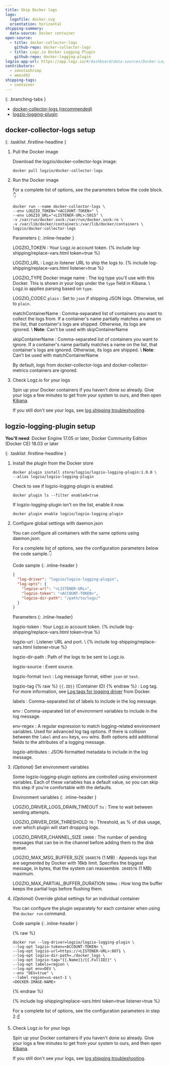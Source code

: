 ```yaml
---
title: Ship Docker logs
logo:
  logofile: docker.svg
  orientation: horizontal
shipping-summary:
  data-source: Docker container
open-source:
  - title: docker-collector-logs
    github-repo: docker-collector-logs
  - title: Logz.io Docker Logging Plugin
    github-repo: docker-logging-plugin
logzio-app-url: https://app.logz.io/#/dashboard/data-sources/Docker-Logging
contributors:
  - imnotashrimp
  - amosd92
shipping-tags:
  - container
---
```


<div class="branching-container">

{: .branching-tabs }
  * [docker-collector-logs <span class="sm ital">(recommended)</span>](#docker-collector-logs-config)
  * [logzio-logging-plugin](#logzio-logging-plugin-docker-logging-driver-config)

<div id="docker-collector-logs-config">

## docker-collector-logs setup

{: .tasklist .firstline-headline }
1. Pull the Docker image

    Download the logzio/docker-collector-logs image:

    ```shell
    docker pull logzio/docker-collector-logs
    ```

2. Run the Docker image

    For a complete list of options, see the parameters below the code block.👇

    ```shell
    docker run --name docker-collector-logs \
    --env LOGZIO_TOKEN="<ACCOUNT-TOKEN>" \
    --env LOGZIO_URL="<LISTENER-URL>:5015" \
    -v /var/run/docker.sock:/var/run/docker.sock:ro \
    -v /var/lib/docker/containers:/var/lib/docker/containers \
    logzio/docker-collector-logs
    ```

    Parameters
    {: .inline-header }

    LOGZIO_TOKEN <span class="required-param"></span>
    : Your Logz.io account token.
      {% include log-shipping/replace-vars.html token=true %}
      <!-- logzio-inject:account-token -->

    LOGZIO_URL <span class="required-param"></span>
    : Logz.io listener URL to ship the logs to.
      {% include log-shipping/replace-vars.html listener=true %}

    LOGZIO_TYPE <span class="default-param">Docker image name</span>
    : The log type you'll use with this Docker.
      This is shown in your logs under the `type` field in Kibana. \\
      Logz.io applies parsing based on `type`.

    LOGZIO_CODEC <span class="default-param">`plain`</span>
    : Set to `json` if shipping JSON logs.
      Otherwise, set to `plain`.

    matchContainerName
    : Comma-separated list of containers you want to collect the logs from.
      If a container's name partially matches a name on the list, that container's logs are shipped.
      Otherwise, its logs are ignored. \\
      **Note**: Can't be used with skipContainerName

    skipContainerName
    : Comma-separated list of containers you want to ignore.
      If a container's name partially matches a name on the list, that container's logs are ignored.
      Otherwise, its logs are shipped. \\
      **Note**: Can't be used with matchContainerName

    <div class="info-box note">
      By default, logs from docker-collector-logs and docker-collector-metrics containers are ignored.
    </div>

3. Check Logz.io for your logs

    Spin up your Docker containers if you haven't done so already.
    Give your logs a few minutes to get from your system to ours, and then open [Kibana](https://app.logz.io/#/dashboard/kibana).

    If you still don't see your logs, see [log shipping troubleshooting]({{site.baseurl}}/user-guide/log-shipping/log-shipping-troubleshooting.html).

</div>

<div id="logzio-logging-plugin-docker-logging-driver-config">

## logzio-logging-plugin setup

**You'll need**:
Docker Engine 17.05 or later,
Docker Community Edition (Docker CE) 18.03 or later

{: .tasklist .firstline-headline }
1. Install the plugin from the Docker store

    ```shell
    docker plugin install store/logzio/logzio-logging-plugin:1.0.0 \
    --alias logzio/logzio-logging-plugin
    ```

    Check to see if logzio-logging-plugin is enabled.

    ```shell
    docker plugin ls --filter enabled=true
    ```

    If logzio-logging-plugin isn't on the list, enable it now.

    ```shell
    docker plugin enable logzio/logzio-logging-plugin
    ```

2. Configure global settings with daemon.json

    You can configure all containers with the same options using daemon.json.

    For a complete list of options, see the configuration parameters below the code sample.👇

    Code sample
    {: .inline-header }

    ```json
    {
      "log-driver": "logzio/logzio-logging-plugin",
      "log-opts": {
        "logzio-url": "<LISTENER-URL>",
        "logzio-token": "<ACCOUNT-TOKEN>",
        "logzio-dir-path": "/path/to/logs/"
      }
    }
    ```

    Parameters
    {: .inline-header}

    logzio-token <span class="required-param"></span>
    : Your Logz.io account token.
      {% include log-shipping/replace-vars.html token=true %}
      <!-- logzio-inject:account-token -->

    logzio-url	<span class="required-param"></span>
    : Listener URL and port. \\
      {% include log-shipping/replace-vars.html listener=true %}

    logzio-dir-path	<span class="required-param"></span>
    : Path of the logs to be sent to Logz.io.

    logzio-source
    : Event source.

    logzio-format <span class="default-param">`text`</span>
    : Log message format, either `json` or `text`.

    logzio-tag {% raw %} <span class="default-param">`{{.ID}}` (Container ID)</span> {% endraw %}
    : Log tag.
      For more information, see [Log tags for logging driver](https://docs.docker.com/v17.09/engine/admin/logging/log_tags/) from Docker.

    labels
    : Comma-separated list of labels to include in the log message.

    env
    :	Comma-separated list of environment variables to include in the log message.

    env-regex
    : A regular expression to match logging-related environment variables.
      Used for advanced log tag options.
      If there is collision between the `label` and `env` keys, `env` wins.
      Both options add additional fields to the attributes of a logging message.

    logzio-attributes
    : JSON-formatted metadata to include in the log message.

3. _(Optional)_ Set environment variables

    Some logzio-logging-plugin options are controlled using environment variables.
    Each of these variables has a default value, so you can skip this step if you're comfortable with the defaults.

    Environment variables
    {: .inline-header }

    LOGZIO_DRIVER_LOGS_DRAIN_TIMEOUT <span class="default-param">`5s`</span>
    : Time to wait between sending attempts.

    LOGZIO_DRIVER_DISK_THRESHOLD <span class="default-param">`70`</span>
    : Threshold, as % of disk usage, over which plugin will start dropping logs.

    LOGZIO_DRIVER_CHANNEL_SIZE <span class="default-param">`10000`</span>
    : The number of pending messages that can be in the channel before adding them to the disk queue.

    LOGZIO_MAX_MSG_BUFFER_SIZE <span class="default-param">`1048576` (1 MB)</span>
    : Appends logs that are segmented by Docker with 16kb limit.
      Specifies the biggest message, in bytes, that the system can reassemble.
      `1048576` (1 MB) maximum.

    LOGZIO_MAX_PARTIAL_BUFFER_DURATION <span class="default-param">`500ms`</span>
    : How long the buffer keeps the partial logs before flushing them.

4. _(Optional)_ Override global settings for an individual container

    You can configure the plugin separately for each container when using the `docker run` command.

    Code sample
    {: .inline-header }

    {% raw %}
    ```shell
    docker run --log-driver=logzio/logzio-logging-plugin \
    --log-opt logzio-token=<ACCOUNT-TOKEN> \
    --log-opt logzio-url=https://<LISTENER-URL>:8071 \
    --log-opt logzio-dir-path=./docker_logs \
    --log-opt logzio-tag="{{.Name}}/{{.FullID}}" \
    --log-opt labels=region \
    --log-opt env=DEV \
    --env "DEV=true" \
    --label region=us-east-1 \
    <DOCKER-IMAGE-NAME>
    ```
    {% endraw %}

    {% include log-shipping/replace-vars.html token=true listener=true %}

    For a complete list of options, see the configuration parameters in step 2.☝️

3. Check Logz.io for your logs

    Spin up your Docker containers if you haven't done so already. Give your logs a few minutes to get from your system to ours, and then open [Kibana](https://app.logz.io/#/dashboard/kibana).

    If you still don't see your logs, see [log shipping troubleshooting]({{site.baseurl}}/user-guide/log-shipping/log-shipping-troubleshooting.html).

</div>

</div>